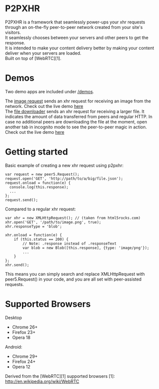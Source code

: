 P2PXHR
======

P2PXHR is a framework that seamlessly power-ups your xhr requests through an on-the-fly peer-to-peer network created from your site's visitors. <br>
It seamlessly chooses between your servers and other peers to get the response. <br>
It is intended to make your content delivery better by making your content deliver when your servers are loaded.  
Built on top of [WebRTC][1]. 


Demos
===============

Two demo apps are included under [/demos](//github.com/peer5/P2PXHR/tree/master/demos).

The [image request](https://github.com/Peer5/P2PXHR/blob/master/demos/img%20download/index.html)
sends an xhr request for receiving an image from the network. Check out the live demo [here](http://ec2-54-215-66-22.us-west-1.compute.amazonaws.com/examples/imgUsingAPI.html)<br/>
The [file downloader](https://github.com/Peer5/P2PXHR/blob/master/demos/file%20download/index.html) 
sends an xhr request for receiving a larger file. It indicates the amount of data transferred from peers and regular HTTP. In case no additional peers are downloading the file at the moment, open another tab in incognito mode to see the peer-to-peer magic in action. 
Check out the live demo [here](http://ec2-54-215-66-22.us-west-1.compute.amazonaws.com/examples/fdUsingAPI.html) 

Getting started
===============
Basic example of creating a new xhr request using p2pxhr:

    var request = new peer5.Request();
    request.open('GET', 'http://path/to/a/big/file.json');
    request.onload = function(e) {
      console.log(this.response);
      ...
    };
    request.send();

Compared to a regular xhr request:

    var xhr = new XMLHttpRequest(); // (taken from html5rocks.com)
    xhr.open('GET', '/path/to/image.png', true);
    xhr.responseType = 'blob';

    xhr.onload = function(e) {
        if (this.status == 200) {
            // Note: .response instead of .responseText
            var blob = new Blob([this.response], {type: 'image/png'});
            ...
        }
    };
    xhr.send();                                                

This means you can simply search and replace XMLHttpRequest with peer5.Request() in your code, and you are all set with peer-assisted requests.



Supported Browsers
==================

Desktop
* Chrome 26+
* Firefox 23+
* Opera 18

Android:
* Chrome 29+
* Firefox 24+
* Opera 12


Derived from the [WebRTC][1] supported browsers
[1]: http://en.wikipedia.org/wiki/WebRTC


